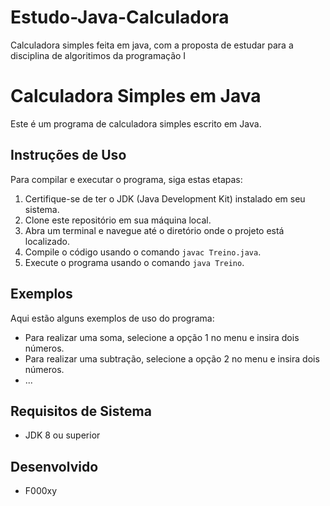 # Estudo-Java-Calculadora
Calculadora simples feita em java, com a proposta de estudar para a disciplina de algoritimos da programação I

# Calculadora Simples em Java

Este é um programa de calculadora simples escrito em Java.

## Instruções de Uso

Para compilar e executar o programa, siga estas etapas:

1. Certifique-se de ter o JDK (Java Development Kit) instalado em seu sistema.
2. Clone este repositório em sua máquina local.
3. Abra um terminal e navegue até o diretório onde o projeto está localizado.
4. Compile o código usando o comando `javac Treino.java`.
5. Execute o programa usando o comando `java Treino`.

## Exemplos

Aqui estão alguns exemplos de uso do programa:

- Para realizar uma soma, selecione a opção 1 no menu e insira dois números.
- Para realizar uma subtração, selecione a opção 2 no menu e insira dois números.
- ...

## Requisitos de Sistema

- JDK 8 ou superior

## Desenvolvido
- F000xy
